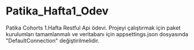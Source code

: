 # Patika_Hafta1_Odev
Patika Cohorts 1.Hafta Restful Api ödevi. Projeyi çalıştırmak için paket kurulumları tamamlanmalı ve veritabanı için appsettings.json dosyasında "DefaultConnection" değiştirilmelidir.
